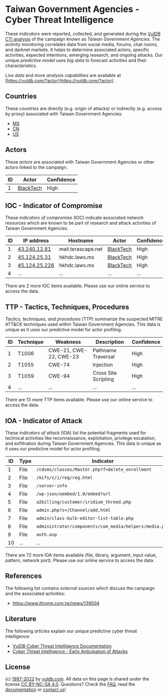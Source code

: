 # Taiwan Government Agencies - Cyber Threat Intelligence

These _indicators_ were reported, collected, and generated during the [VulDB CTI analysis](https://vuldb.com/?kb.cti) of the campaign known as _Taiwan Government Agencies_. The _activity monitoring_ correlates data from social media, forums, chat rooms, and darknet markets. It helps to determine associated actors, specific activities, expected intentions, emerging research, and ongoing attacks. Our unique _predictive model_ uses _big data_ to forecast activities and their characteristics.

_Live data_ and more _analysis capabilities_ are available at [https://vuldb.com/?actor](https://vuldb.com/?actor)

## Countries

These _countries_ are directly (e.g. origin of attacks) or indirectly (e.g. access by proxy) associated with Taiwan Government Agencies:

* [MS](https://vuldb.com/?country.ms)
* [CN](https://vuldb.com/?country.cn)
* [US](https://vuldb.com/?country.us)

## Actors

These _actors_ are associated with Taiwan Government Agencies or other actors linked to the campaign.

ID | Actor | Confidence
-- | ----- | ----------
1 | [BlackTech](https://vuldb.com/?actor.blacktech) | High

## IOC - Indicator of Compromise

These _indicators of compromise_ (IOC) indicate associated network resources which are known to be part of research and attack activities of Taiwan Government Agencies.

ID | IP address | Hostname | Actor | Confidence
-- | ---------- | -------- | ----- | ----------
1 | [43.240.12.81](https://vuldb.com/?ip.43.240.12.81) | mail.terascape.net | [BlackTech](https://vuldb.com/?actor.blacktech) | High
2 | [45.124.25.31](https://vuldb.com/?ip.45.124.25.31) | hkhdc.laws.ms | [BlackTech](https://vuldb.com/?actor.blacktech) | High
3 | [45.124.25.226](https://vuldb.com/?ip.45.124.25.226) | hkhdc.laws.ms | [BlackTech](https://vuldb.com/?actor.blacktech) | High
4 | ... | ... | ... | ...

There are 2 more IOC items available. Please use our online service to access the data.

## TTP - Tactics, Techniques, Procedures

_Tactics, techniques, and procedures_ (TTP) summarize the suspected MITRE ATT&CK techniques used within Taiwan Government Agencies. This data is unique as it uses our predictive model for actor profiling.

ID | Technique | Weakness | Description | Confidence
-- | --------- | -------- | ----------- | ----------
1 | T1006 | CWE-21, CWE-22, CWE-23 | Pathname Traversal | High
2 | T1055 | CWE-74 | Injection | High
3 | T1059 | CWE-94 | Cross Site Scripting | High
4 | ... | ... | ... | ...

There are 13 more TTP items available. Please use our online service to access the data.

## IOA - Indicator of Attack

These _indicators of attack_ (IOA) list the potential fragments used for technical activities like reconnaissance, exploitation, privilege escalation, and exfiltration during Taiwan Government Agencies. This data is unique as it uses our predictive model for actor profiling.

ID | Type | Indicator | Confidence
-- | ---- | --------- | ----------
1 | File | `/cdsms/classes/Master.php?f=delete_enrollment` | High
2 | File | `/mifs/c/i/reg/reg.html` | High
3 | File | `/server-info` | Medium
4 | File | `/wp-json/oembed/1.0/embed?url` | High
5 | File | `a2billing/customer/iridium_threed.php` | High
6 | File | `admin.php?s=/Channel/add.html` | High
7 | File | `admin/class-bulk-editor-list-table.php` | High
8 | File | `administrator/components/com_media/helpers/media.php` | High
9 | File | `auth.asp` | Medium
10 | ... | ... | ...

There are 72 more IOA items available (file, library, argument, input value, pattern, network port). Please use our online service to access the data.

## References

The following list contains _external sources_ which discuss the campaign and the associated activities:

* https://www.ithome.com.tw/news/139504

## Literature

The following _articles_ explain our unique predictive cyber threat intelligence:

* [VulDB Cyber Threat Intelligence Documentation](https://vuldb.com/?kb.cti)
* [Cyber Threat Intelligence - Early Anticipation of Attacks](https://www.scip.ch/en/?labs.20201022)

## License

(c) [1997-2022](https://vuldb.com/?kb.changelog) by [vuldb.com](https://vuldb.com/?kb.about). All data on this page is shared under the license [CC BY-NC-SA 4.0](https://creativecommons.org/licenses/by-nc-sa/4.0/). Questions? Check the [FAQ](https://vuldb.com/?kb.faq), read the [documentation](https://vuldb.com/?kb) or [contact us](https://vuldb.com/?contact)!
